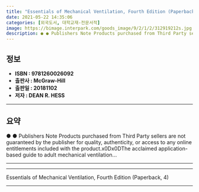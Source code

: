 ```yaml
---
title: "Essentials of Mechanical Ventilation, Fourth Edition (Paperback, 4)"
date: 2021-05-22 14:35:06
categories: [외국도서, 대학교재-전문서적]
image: https://bimage.interpark.com/goods_image/9/2/1/2/312919212s.jpg
description: ● ● Publishers Note Products purchased from Third Party sellers are not guaranteed by the publisher for quality, authenticity, or access to any online entitle
---
```


## **정보**

- **ISBN : 9781260026092**
- **출판사 : McGraw-Hill**
- **출판일 : 20181102**
- **저자 : DEAN R. HESS**

------



## **요약**

●  ●  Publishers Note Products purchased from Third Party sellers are not guaranteed by the publisher for quality, authenticity, or access to any online entitlements included with the product.x0Dx0DThe acclaimed application-based guide to adult mechanical ventilation... 

------



------


Essentials of Mechanical Ventilation, Fourth Edition (Paperback, 4) 

------


